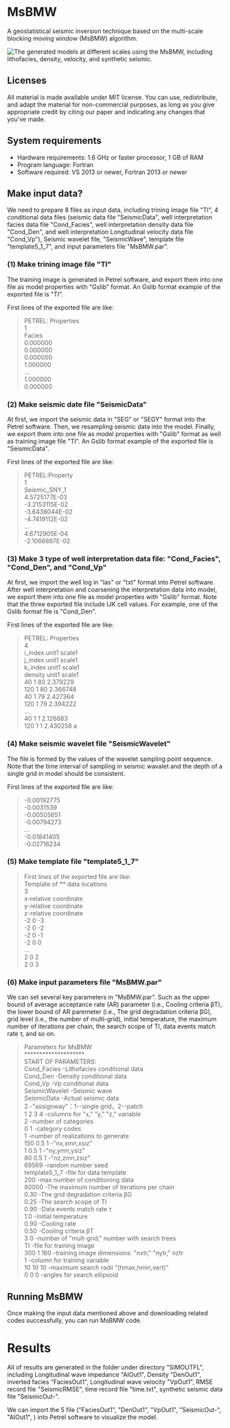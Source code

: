 # MsBMW
A geostatistical seismic inversion technique based on the multi-scale blocking moving window (MsBMW) algorithm. 

![The generated models at different scales using the MsBMW, including lithofacies, density, velocity, and synthetic seismic.](https://github.com/XunHu94/MsBMW/Generated_models.jpg)

## Licenses
All material is made available under MIT license. You can use, redistribute, and adapt the material for non-commercial purposes, as long as you give appropriate credit by citing our paper and indicating any changes that you've made.

## System requirements
* Hardware requirements: 1.6 GHz or faster processor, 1 GB of RAM  
* Program language: Fortran  
* Software required: VS 2013 or newer, Fortran 2013 or newer  

## Make input data?
We need to prepare 8 files as input data, including trining image file "TI", 4 conditional data files (seismic data file "SeismicData", well interpretation facies data file "Cond_Facies", well interpretation density data file "Cond_Den", and well interpretation Longitudinal velocity data file "Cond_Vp"), Seismic wavelet file, "SeismicWave", template file "template5_1_7", and input parameters file "MsBMW.par".

### (1) Make trining image file "TI"
The training image is generated in Petrel software, and export them into one file as model properties with "Gslib" format. An Gslib format example of the exported file is "TI".

First lines of the exported file are like:  
> PETREL: Properties  
1  
Facies  
0.000000  
0.000000  
0.000000  
1.000000  
...  
1.000000   
0.000000

### (2) Make seismic date file "SeismicData"
At first, we import the seismic data in "SEG" or "SEGY" format into the Petrel software. Then, we resampling seismic data into the model. Finally, we export them into one file as model properties with "Gslib" format as well as training image file "TI". An Gslib format example of the exported file is "SeismicData".

First lines of the exported file are like:  
> PETREL:Property  
1  
Seismic_SNY_1  
  4.5725177E-03  
 -3.2153115E-02  
 -3.6438044E-02  
 -4.7419112E-02  
  ...  
  4.6712905E-04  
 -2.1066867E-02  
 
 ### (3) Make 3 type of well interpretation data file: "Cond_Facies", "Cond_Den", and "Cond_Vp"
 At first, we import the well log in "las" or "txt" format into Petrel software. After well interpretation and coarsening the interpretation data into model,  we export them into one file as model properties with "Gslib" format. Note that the three exported file include IJK cell values. For example, one of the Gslib format file is "Cond_Den".
 
 First lines of the exported file are like:  
> PETREL: Properties  
4  
i_index unit1 scale1  
j_index unit1 scale1  
k_index unit1 scale1  
density unit1 scale1  
40 1 80 2.379229  
120 1 80 2.366748  
40 1 79 2.427364  
120 1 79 2.394222  
...  
40 1 1 2.126683  
120 1 1 2.430258 a 

### (4) Make seismic wavelet file "SeismicWavelet"
The file is formed by the values of the wavelet sampling point sequence. Note that the time interval of sampling in seismic wavalet and the depth of a single grid in model should be consistent. 

 First lines of the exported file are like:  
> -0.00192775  
-0.0031539  
-0.00505651  
-0.00794273  
...  
-0.01841405  
-0.02716234  

### (5) Make template file "template5_1_7"

> First lines of the exported file are like:  
 Template of ** data locations  
3  
x-relative coordinate  
y-relative coordinate  
z-relative coordinate  
-2	0	-3  
-2	0	-2  
-2	0	-1  
-2	0	0  
...  
2	0	2  
2	0	3  

### (6) Make input parameters file "MsBMW.par"
We can set several key parameters in "MsBMW.par". Such as the upper bound of average acceptance rate (AR) parameter (i.e., Cooling criteria βT), the lower bound of AR paremeter (i.e., The grid degradation criteria βG), grid level (i.e., the number of multi-grid), initial temperature, the maximum number of iterations per chain, the search scope of TI, data events match rate τ, and so on.

> Parameters for MsBMW  
> 			      ********************  
> START OF PARAMETERS:  
> Cond_Facies    -Lithofacies conditional data  
Cond_Den                                                -Density conditional data  
Cond_Vp                                                  -Vp conditional data  
SeismicWavelet                                                       -Seismic wave  
SeismicData                                                      -Actual  seismic data  
2                                                              -"assignway"：1--single grid，2--patch  
1       2       3        4                                   -columns for "x," "y," "z," variable  
2                                                               -number of categories  
0 1                                                            -category codes  
1                                                              -number of realizations to generate  
150     0.5     1                                           -"nx,xmn,xsiz"  
1     0.5     1                                               -"ny,ymn,ysiz"  
80      0.5     1                                             -"nz,zmn,zsiz"  
69569                                                         -random number seed  
template5_1_7                                              -file for data template  
200                                                             -max number of conditioning data  
80000                                                        -The maximum number of iterations per chain  
0.30                                                          -The grid degradation criteria βG  
0.25                                                          -The search scope of TI  
0.90                                                           -Data events match rate τ  
1.0                                                             -Initial temperature  
0.90                                                           -Cooling rate  
0.50                                                             -Cooling criteria βT  
3       0                                                      -number of "mult-grid," number with search trees  
TI                                                             -file for training image  
300     1     160                                            -training image dimensions: "nxtr," "nytr," nztr  
1                                                             -column for training variable  
10      10      10                                          -maximum search radii "(hmax,hmin,vert)"  
0      0       0                                               -angles for search ellipsoid  

 
## Running MsBMW
Once making the input data mentioned above and downloading related codes successfully, you can run MsBMW code.

# Results
All of results are generated in the folder under directory "SIMOUTFL", including Longitudinal wave impedance "AIOut1", Density "DenOut1", inverted facies "FaciesOut1", Longitudinal wave velocity "VpOut1", RMSE record file "SeismicRMSE", time record file "time.txt", synthetic seismic data file "SeismicOut-".

We can import the 5 file ("FaciesOut1",  "DenOut1", "VpOut1", "SeismicOut-", "AIOut1", )  into Petrel software to visualize the model.
